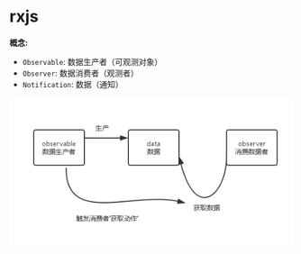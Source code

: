 # rxjs

__概念:__

* `Observable`: 数据生产者（可观测对象）
* `Observer`: 数据消费者（观测者）
* `Notification`: 数据（通知）

![](./1.png)


